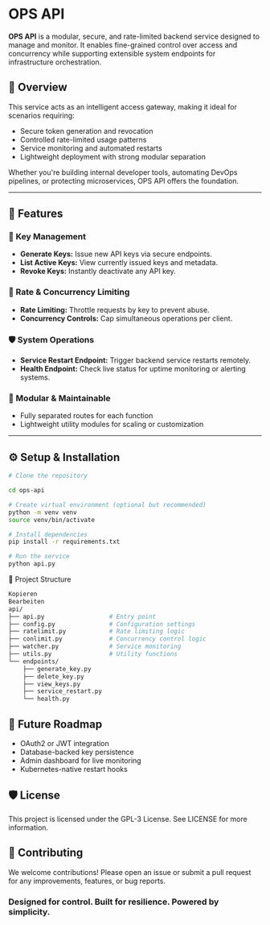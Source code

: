 # OPS API

**OPS API** is a modular, secure, and rate-limited backend service designed to manage and monitor. It enables fine-grained control over access and concurrency while supporting extensible system endpoints for infrastructure orchestration.

## 🚀 Overview

This service acts as an intelligent access gateway, making it ideal for scenarios requiring:

- Secure token generation and revocation
- Controlled rate-limited usage patterns
- Service monitoring and automated restarts
- Lightweight deployment with strong modular separation

Whether you're building internal developer tools, automating DevOps pipelines, or protecting microservices, OPS API offers the foundation.

---

## 🔑 Features

### 🔐 Key Management
- **Generate Keys:** Issue new API keys via secure endpoints.
- **List Active Keys:** View currently issued keys and metadata.
- **Revoke Keys:** Instantly deactivate any API key.

### 🧠 Rate & Concurrency Limiting
- **Rate Limiting:** Throttle requests by key to prevent abuse.
- **Concurrency Controls:** Cap simultaneous operations per client.

### 🛡 System Operations
- **Service Restart Endpoint:** Trigger backend service restarts remotely.
- **Health Endpoint:** Check live status for uptime monitoring or alerting systems.

### 🧹 Modular & Maintainable
- Fully separated routes for each function
- Lightweight utility modules for scaling or customization

---

## ⚙️ Setup & Installation

```bash
# Clone the repository

cd ops-api

# Create virtual environment (optional but recommended)
python -m venv venv
source venv/bin/activate

# Install dependencies
pip install -r requirements.txt

# Run the service
python api.py
```

📁 Project Structure
```bash
Kopieren
Bearbeiten
api/
├── api.py                  # Entry point
├── config.py               # Configuration settings
├── ratelimit.py            # Rate limiting logic
├── conlimit.py             # Concurrency control logic
├── watcher.py              # Service monitoring
├── utils.py                # Utility functions
└── endpoints/
    ├── generate_key.py
    ├── delete_key.py
    ├── view_keys.py
    ├── service_restart.py
    └── health.py
```

## 📌 Future Roadmap
- OAuth2 or JWT integration
- Database-backed key persistence
- Admin dashboard for live monitoring
- Kubernetes-native restart hooks

## 🛡 License
This project is licensed under the GPL-3 License. See LICENSE for more information.

## 🤝 Contributing
We welcome contributions! Please open an issue or submit a pull request for any improvements, features, or bug reports.

### Designed for control. Built for resilience. Powered by simplicity.
